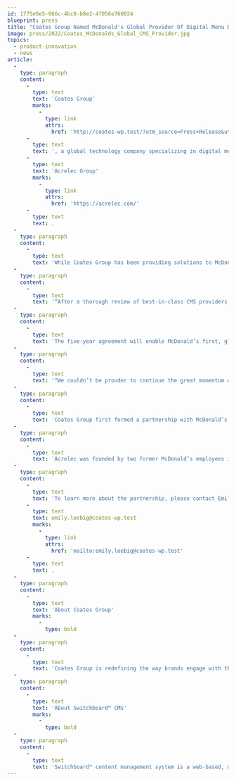 ```yaml
---
id: 1775e6e5-966c-4bc8-b8e2-4f056e760024
blueprint: press
title: "Coates Group Named McDonald's Global Provider Of Digital Menu Board CMS"
image: press/2022/Coates_McDonalds_Global_CMS_Provider.jpg
topics:
  - product-innovation
  - news
article:
  -
    type: paragraph
    content:
      -
        type: text
        text: 'Coates Group'
        marks:
          -
            type: link
            attrs:
              href: 'http://coates-wp.test/?utm_source=Press+Release&utm_medium=PR&utm_campaign=McDsGlobalCMS'
      -
        type: text
        text: ', a global technology company specializing in digital merchandising solutions, was named as McDonald’s single global Digital Menu Board (DMB) Content Management System (CMS) provider and one of two approved Digital Menu Board hardware providers alongside '
      -
        type: text
        text: 'Acrelec Group'
        marks:
          -
            type: link
            attrs:
              href: 'https://acrelec.com/'
      -
        type: text
        text: .
  -
    type: paragraph
    content:
      -
        type: text
        text: 'While Coates Group has been providing solutions to McDonald’s around the world for 50 years, this new appointment is the largest partnership engagement to date and follows an extensive, multiple-round RFP process in which several providers were evaluated.'
  -
    type: paragraph
    content:
      -
        type: text
        text: '“After a thorough review of best-in-class CMS providers, it was clear that Coates Group was the best-positioned technology partner for this critical phase of our digital evolution. Our goal was to find one global provider that could deliver our digital CMS vision, which is to enable a consistent ordering experience to all our customers around the world through a single, cohesive hardware and software solution. We’re confident that Coates Group will deliver on that vision, and we look forward to a long-term partnership that empowers our markets with flexibility within a globally standardized framework,” said Hashim Amin, Vice President of Global Product & Engineering at McDonald’s.'
  -
    type: paragraph
    content:
      -
        type: text
        text: 'The five-year agreement will enable McDonald’s first, globally-standardized DMB solution. The comprehensive solution provides McDonald’s markets with Coates’ dynamic Switchboard™ CMS to power their content and marketing strategies. While Coates Group will manage the overall partnership and be the sole CMS provider, the total solution offers markets a choice of DMB hardware as well as installation and support services from Coates or Acrelec. This holistic global solution enables McDonald’s desired technology standardization while also accommodating individual markets’ unique requirements for customization, in addition to significant cost efficiencies for markets.'
  -
    type: paragraph
    content:
      -
        type: text
        text: '“We couldn’t be prouder to continue the great momentum we’ve built with McDonald’s in the digital merchandising space over the last 10 years and to take our partnership to new, innovative heights. As a long-term partner of McDonald’s, we are thrilled about the continued growth and success we’ve seen together and are excited to deliver in this new capacity, beginning with the transition of the US market to the Coates CMS solution,” said Leo Coates, CEO of Coates Group.'
  -
    type: paragraph
    content:
      -
        type: text
        text: 'Coates Group first formed a partnership with McDonald’s in Australia in the 1970s as a traditional signage and merchandising provider. Throughout the 1980s and 1990s, the partnership grew into Asian and European markets with the introduction of new signage technology. Following Coates’ evolution into the digital merchandising space in the 2010s, the partnership expanded even further across the world. In 2017, Coates Group was awarded the Outdoor Digital Menu Board hardware rollout for McDonald’s US, which was the largest QSR menu board rollout completed to date. Today, Coates is supporting 50 McDonald’s markets – including the US, Canada, Australia, France, and the UK – with digital merchandising solutions such as CMS, DMB and self-order kiosk.'
  -
    type: paragraph
    content:
      -
        type: text
        text: 'Acrelec was founded by two former McDonald’s employees in early 2000, Jacques Mangeot and Jalel Souissi, who aimed to reimagine the customer experience through innovative self-order kiosks and drive-thru technology and solutions. Acrelec counts over 80,000 installations in 80 countries.'
  -
    type: paragraph
    content:
      -
        type: text
        text: 'To learn more about the partnership, please contact Emily Loebig – Chief Brand Officer – at '
      -
        type: text
        text: emily.loebig@coates-wp.test
        marks:
          -
            type: link
            attrs:
              href: 'mailto:emily.loebig@coates-wp.test'
      -
        type: text
        text: .
  -
    type: paragraph
    content:
      -
        type: text
        text: 'About Coates Group'
        marks:
          -
            type: bold
  -
    type: paragraph
    content:
      -
        type: text
        text: 'Coates Group is redefining the way brands engage with their customers. For over 55 years, Coates has been driving constant innovation and delivering unrivaled merchandising solutions – indoor and outdoor digital hardware, traditional signage, and a proprietary content management system, Switchboard™. This is done with one goal in mind – to create immersive brand experiences.'
  -
    type: paragraph
    content:
      -
        type: text
        text: 'About Switchboard™ CMS'
        marks:
          -
            type: bold
  -
    type: paragraph
    content:
      -
        type: text
        text: 'Switchboard™ content management system is a web-based, data-driven, scalable platform created by Coates specifically for QSR environments. It’s a key component in Coates’ complete digital merchandising solution designed to create, distribute, and display digital media to generate customer engagement. Switchboard™ uses real-time data and rich analytics to orchestrate a seamless customer journey by showing the right product, to the right customer, at the right time, all while increasing revenue and driving ROI.'
---
```

